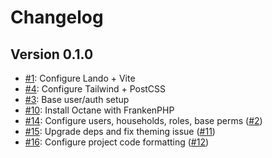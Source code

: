 # Changelog

## Version 0.1.0

- [#1][is_1]: Configure Lando + Vite
- [#4][is_4]: Configure Tailwind + PostCSS
- [#3][is_3]: Base user/auth setup
- [#10][pr_10]: Install Octane with FrankenPHP
- [#14][pr_14]: Configure users, households, roles, base perms ([#2][is_2])
- [#15][pr_15]: Upgrade deps and fix theming issue ([#11][is_11])
- [#16][pr_16]: Configure project code formatting ([#12][is_12])

[is_1]: https://github.com/JSn1nj4/return-that/issues/1
[is_4]: https://github.com/JSn1nj4/return-that/issues/4
[is_3]: https://github.com/JSn1nj4/return-that/issues/3
[pr_10]: https://github.com/JSn1nj4/return-that/pull/10
[is_2]: https://github.com/JSn1nj4/return-that/issues/2
[pr_14]: https://github.com/JSn1nj4/return-that/pull/14
[is_11]: https://github.com/JSn1nj4/return-that/issues/11
[pr_15]: https://github.com/JSn1nj4/return-that/pull/15
[is_12]: https://github.com/JSn1nj4/return-that/issues/12
[pr_16]: https://github.com/JSn1nj4/return-that/pull/16

